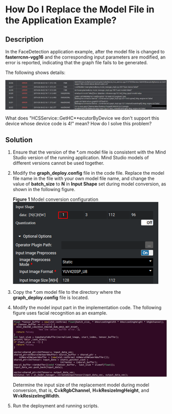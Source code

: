 # How Do I Replace the Model File in the Application Example?<a name="EN-US_TOPIC_0197308653"></a>

## Description<a name="section68461752363"></a>

In the FaceDetection application example, after the model file is changed to  **fasterrcnn-vgg16**  and the corresponding input parameters are modified, an error is reported, indicating that the graph file fails to be generated.

The following shows details:

![](figures/en-us_image_0197308736.png)

What does "HCSService::GetHC\*\*ecutorByDevice we don't support this device whose device code is 4!" mean? How do I solve this problem?

## Solution<a name="section583715115398"></a>

1.  Ensure that the version of the \*.om model file is consistent with the  Mind Studio  version of the running application.  Mind Studio  models of different versions cannot be used together.
2.  Modify the  **graph\_deploy.config**  file in the code file. Replace the model file name in the file with your own model file name, and change the value of  **batch\_size**  to  **N**  in  **Input Shape**  set during model conversion, as shown in the following figure.

    **Figure  1**  Model conversion configuration<a name="fig181211376447"></a>  
    ![](figures/model-conversion-configuration.png "model-conversion-configuration")

3.  Copy the \*.om model file to the directory where the  **graph\_deploy.config**  file is located.
4.  Modify the model input part in the implementation code. The following figure uses facial recognition as an example.

    ![](figures/en-us_image_0197310987.png)

    Determine the input size of the replacement model during model conversion, that is,  **C=kRgbChannel**,  **H=kResizeImgHeight**, and  **W=kResizeImgWidth**.

5.  Run the deployment and running scripts.

